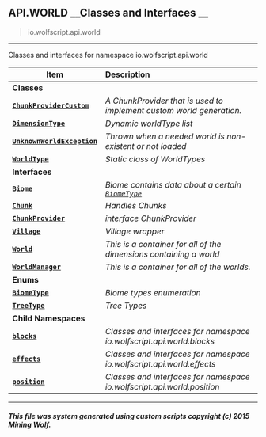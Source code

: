 ## API.WORLD __Classes and Interfaces __

>io.wolfscript.api.world

---

Classes and interfaces for namespace io.wolfscript.api.world

Item | Description   
--- | :--- 
__Classes__|
__[`ChunkProviderCustom`](ChunkProviderCustom.md)__ | _A ChunkProvider that is used to implement custom world generation._ 
__[`DimensionType`](DimensionType.md)__ | _Dynamic worldType list_ 
__[`UnknownWorldException`](UnknownWorldException.md)__ | _Thrown when a needed world is non-existent or not loaded_ 
__[`WorldType`](WorldType.md)__ | _Static class of WorldTypes_ 
__Interfaces__|
__[`Biome`](Biome.md)__ | _Biome contains data about a certain [`BiomeType`](BiomeType.md)_ 
__[`Chunk`](Chunk.md)__ | _Handles Chunks_ 
__[`ChunkProvider`](ChunkProvider.md)__ | _interface ChunkProvider_ 
__[`Village`](Village.md)__ | _Village wrapper_ 
__[`World`](World.md)__ | _This is a container for all of the dimensions containing a world_ 
__[`WorldManager`](WorldManager.md)__ | _This is a container for all of the worlds._ 
__Enums__|
__[`BiomeType`](BiomeType.md)__ | _Biome types enumeration_ 
__[`TreeType`](TreeType.md)__ | _Tree Types_ 
__Child Namespaces__|
__[`blocks`](blocks/0.md)__ | _Classes and interfaces for namespace io.wolfscript.api.world.blocks_ 
__[`effects`](effects/0.md)__ | _Classes and interfaces for namespace io.wolfscript.api.world.effects_ 
__[`position`](position/0.md)__ | _Classes and interfaces for namespace io.wolfscript.api.world.position_ 



---



##### This file was system generated using custom scripts copyright (c) 2015 Mining Wolf.
	

